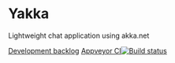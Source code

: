 # Yakka
Lightweight chat application using akka.net

[Development backlog](https://trello.com/b/KQd0l52C)
[Appveyor CI](https://ci.appveyor.com/project/patchandthat/yakka)[![Build status](https://ci.appveyor.com/api/projects/status/j1yl28xw982y75j8?svg=true)](https://ci.appveyor.com/project/patchandthat/yakka)
